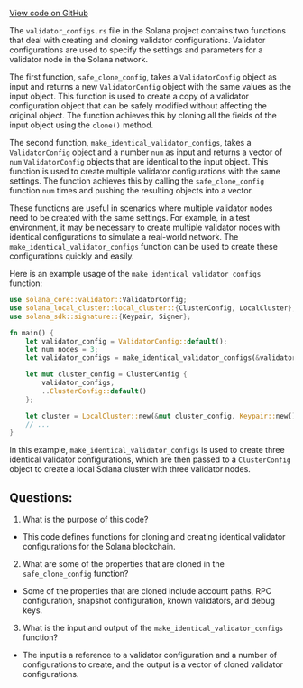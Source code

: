 
[View code on GitHub](https://github.com/solana-labs/solana/blob/master/local-cluster/src/validator_configs.rs)

The `validator_configs.rs` file in the Solana project contains two functions that deal with creating and cloning validator configurations. Validator configurations are used to specify the settings and parameters for a validator node in the Solana network. 

The first function, `safe_clone_config`, takes a `ValidatorConfig` object as input and returns a new `ValidatorConfig` object with the same values as the input object. This function is used to create a copy of a validator configuration object that can be safely modified without affecting the original object. The function achieves this by cloning all the fields of the input object using the `clone()` method. 

The second function, `make_identical_validator_configs`, takes a `ValidatorConfig` object and a number `num` as input and returns a vector of `num` `ValidatorConfig` objects that are identical to the input object. This function is used to create multiple validator configurations with the same settings. The function achieves this by calling the `safe_clone_config` function `num` times and pushing the resulting objects into a vector. 

These functions are useful in scenarios where multiple validator nodes need to be created with the same settings. For example, in a test environment, it may be necessary to create multiple validator nodes with identical configurations to simulate a real-world network. The `make_identical_validator_configs` function can be used to create these configurations quickly and easily. 

Here is an example usage of the `make_identical_validator_configs` function:

```rust
use solana_core::validator::ValidatorConfig;
use solana_local_cluster::local_cluster::{ClusterConfig, LocalCluster};
use solana_sdk::signature::{Keypair, Signer};

fn main() {
    let validator_config = ValidatorConfig::default();
    let num_nodes = 3;
    let validator_configs = make_identical_validator_configs(&validator_config, num_nodes);

    let mut cluster_config = ClusterConfig {
        validator_configs,
        ..ClusterConfig::default()
    };

    let cluster = LocalCluster::new(&mut cluster_config, Keypair::new().into(), None);
    // ...
}
```

In this example, `make_identical_validator_configs` is used to create three identical validator configurations, which are then passed to a `ClusterConfig` object to create a local Solana cluster with three validator nodes.
## Questions: 
 1. What is the purpose of this code?
- This code defines functions for cloning and creating identical validator configurations for the Solana blockchain.

2. What are some of the properties that are cloned in the `safe_clone_config` function?
- Some of the properties that are cloned include account paths, RPC configuration, snapshot configuration, known validators, and debug keys.

3. What is the input and output of the `make_identical_validator_configs` function?
- The input is a reference to a validator configuration and a number of configurations to create, and the output is a vector of cloned validator configurations.